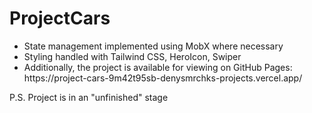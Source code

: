 # ProjectCars
<ul>
  <li>State management implemented using MobX where necessary</li>
  <li>Styling handled with Tailwind CSS, HeroIcon, Swiper</li>
  <li>Additionally, the project is available for viewing on GitHub Pages: https://project-cars-9m42t95sb-denysmrchks-projects.vercel.app/</li>
</ul>
<p>P.S. Project is in an "unfinished" stage</p>
